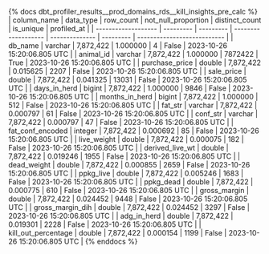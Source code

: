 {% docs dbt_profiler_results__prod_domains_rds__kill_insights_pre_calc  %}
| column_name         | data_type | row_count | not_null_proportion | distinct_count | is_unique | profiled_at                 |
| ------------------- | --------- | --------- | ------------------- | -------------- | --------- | --------------------------- |
| db_name             | varchar   | 7,872,422 |            1.000000 |              4 |     False | 2023-10-26 15:20:06.805 UTC |
| animal_id           | varchar   | 7,872,422 |            1.000000 |        7872422 |      True | 2023-10-26 15:20:06.805 UTC |
| purchase_price      | double    | 7,872,422 |            0.015625 |           2207 |     False | 2023-10-26 15:20:06.805 UTC |
| sale_price          | double    | 7,872,422 |            0.041325 |          13031 |     False | 2023-10-26 15:20:06.805 UTC |
| days_in_herd        | bigint    | 7,872,422 |            1.000000 |           9846 |     False | 2023-10-26 15:20:06.805 UTC |
| months_in_herd      | bigint    | 7,872,422 |            1.000000 |            512 |     False | 2023-10-26 15:20:06.805 UTC |
| fat_str             | varchar   | 7,872,422 |            0.000797 |             61 |     False | 2023-10-26 15:20:06.805 UTC |
| conf_str            | varchar   | 7,872,422 |            0.000797 |             47 |     False | 2023-10-26 15:20:06.805 UTC |
| fat_conf_encoded    | integer   | 7,872,422 |            0.000692 |             85 |     False | 2023-10-26 15:20:06.805 UTC |
| live_weight         | double    | 7,872,422 |            0.000075 |            182 |     False | 2023-10-26 15:20:06.805 UTC |
| derived_live_wt     | double    | 7,872,422 |            0.019246 |           1955 |     False | 2023-10-26 15:20:06.805 UTC |
| dead_weight         | double    | 7,872,422 |            0.000855 |           2659 |     False | 2023-10-26 15:20:06.805 UTC |
| ppkg_live           | double    | 7,872,422 |            0.005246 |           1683 |     False | 2023-10-26 15:20:06.805 UTC |
| ppkg_dead           | double    | 7,872,422 |            0.000775 |            610 |     False | 2023-10-26 15:20:06.805 UTC |
| gross_margin        | double    | 7,872,422 |            0.024452 |           9448 |     False | 2023-10-26 15:20:06.805 UTC |
| gross_margin_dih    | double    | 7,872,422 |            0.024452 |           3297 |     False | 2023-10-26 15:20:06.805 UTC |
| adg_in_herd         | double    | 7,872,422 |            0.019301 |           2228 |     False | 2023-10-26 15:20:06.805 UTC |
| kill_out_percentage | double    | 7,872,422 |            0.000154 |           1199 |     False | 2023-10-26 15:20:06.805 UTC |
{% enddocs %}
